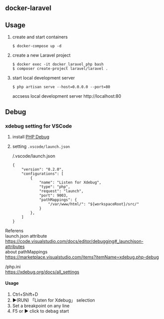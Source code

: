 ## docker-laravel
## Usage
1. create and start containers
    ```
    $ docker-compose up -d
    ```
2. create a new Laravel project
    ```
    $ docker exec -it docker_laravel_php bash
    $ composer create-project laravel/laravel .
    ```
3. start local development server  
    ```
    $ php artisan serve --host=0.0.0.0 --port=80
    ```
    accsess local development server http://localhost:80

## Debug
### xdebug setting for VSCode
1. install [PHP Debug](https://marketplace.visualstudio.com/items?itemName=xdebug.php-debug)
2. setting `.vscode/launch.json`

    /.vscode/launch.json
    ```
    {
        "version": "0.2.0",
        "configurations": [
            {
                "name": "Listen for Xdebug",
                "type": "php",
                "request": "launch",
                "port": 9003,
                "pathMappings": {
                    "/var/www/html/": "${workspaceRoot}/src/"
                }
            },
        ]
    }
    ```
Referens  
launch.json attribute  
https://code.visualstudio.com/docs/editor/debugging#_launchjson-attributes  
about pathMappings  
https://marketplace.visualstudio.com/items?itemName=xdebug.php-debug  

/php.ini  
https://xdebug.org/docs/all_settings
#### Usage
1. Ctrl+Shift+D
2. ▶︎(RUN) 「Listen for Xdebug」 selection
3. Set a breakpoint on any line
4. F5 or ▶︎ click to debag start
